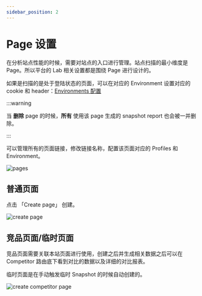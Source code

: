 ```yaml
---
sidebar_position: 2
---
```


# Page 设置

在分析站点性能的时候，需要对站点的入口进行管理。站点扫描的最小维度是 Page。所以平台的 Lab 相关设置都是围绕 Page 进行设计的。

如果是扫描的是处于登陆状态的页面，可以在对应的 Environment 设置对应的 cookie 和 header：[Environments 配置](./environment-setting)

:::warning

当 **删除** page 的时候，**所有** 使用该 page 生成的 snapshot report 也会被一并删除。

:::

可以管理所有的页面链接，修改链接名称，配置该页面对应的 Profiles 和 Environment。

![pages](/settings/pages.png)

## 普通页面

点击 「Create page」 创建。

![create page](/settings/create-page.png)

## 竞品页面/临时页面

竞品页面需要关联本站页面进行使用，创建之后并生成相关数据之后可以在 Competitor 路由底下看到对比的数据以及详细的对比报表。

临时页面是在手动触发临时 Snapshot 的时候自动创建的。

![create competitor page](/settings/create-competitor-page.png)

